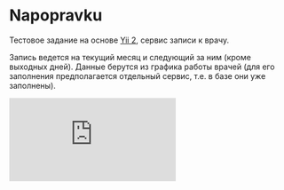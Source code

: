 Napopravku
==========

Тестовое задание на основе [Yii 2](http://www.yiiframework.com/), сервис записи к врачу.

Запись ведется на текущий месяц и следующий за ним (кроме выходных дней). Данные берутся из графика работы врачей (для его заполнения предполагается отдельный сервис, т.е. в базе они уже заполнены).

[![Install](https://github.com/iissemenow/napopravku/master/install.php)](https://github.com/iissemenow/napopravku/master/install.php)
